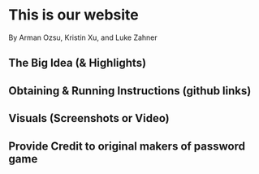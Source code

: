 ---
---
# This is our website 
By Arman Ozsu, Kristin Xu, and Luke Zahner

## The Big Idea (& Highlights)


## Obtaining & Running Instructions (github links)


## Visuals (Screenshots or Video)


## Provide Credit to original makers of password game
    
